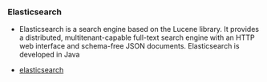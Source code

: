 
### Elasticsearch
* Elasticsearch is a search engine based on the Lucene library. It provides a distributed, multitenant-capable full-text search engine with an HTTP web interface and schema-free JSON documents. Elasticsearch is developed in Java

* [elasticsearch](https://www.elastic.co/guide/en/elasticsearch/reference/current/index.html)
